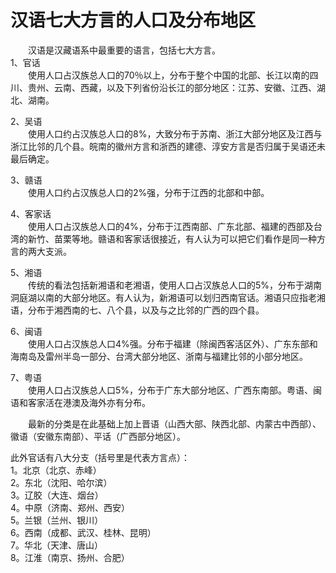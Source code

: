 # 汉语七大方言的人口及分布地区  

&emsp;&emsp;汉语是汉藏语系中最重要的语言，包括七大方言。  
1、官话  
&emsp;&emsp;使用人口占汉族总人口的70％以上，分布于整个中国的北部、长江以南的四川、贵州、云南、西藏，以及下列省份沿长江的部分地区：江苏、安徽、江西、湖北、湖南。  

2、吴语  
&emsp;&emsp;使用人口约占汉族总人口的8%，大致分布于苏南、浙江大部分地区及江西与浙江比邻的几个县。皖南的徽州方言和浙西的建德、淳安方言是否归属于吴语还未最后确定。  

3、赣语  
&emsp;&emsp;使用人口约占汉族总人口的2%强，分布于江西的北部和中部。  

4、客家话  
&emsp;&emsp;使用人口占汉族总人口的4%，分布于江西南部、广东北部、福建的西部及台湾的新竹、苗栗等地。赣语和客家话很接近，有人认为可以把它们看作是同一种方言的两大支派。  

5、湘语  
&emsp;&emsp;传统的看法包括新湘语和老湘语，使用人口占汉族总人口的5%，分布于湖南洞庭湖以南的大部分地区。有人认为，新湘语可以划归西南官话。湘语只应指老湘语，分布于湘西南的七、八个县，以及与之比邻的广西的四个县。  

6、闽语  
&emsp;&emsp;使用人口占汉族总人口4%强。分布于福建（除闽西客活区外）、广东东部和海南岛及雷州半岛一部分、台湾大部分地区、浙南与福建比邻的小部分地区。  

7、粤语  
&emsp;&emsp;使用人口占汉族总人口5%，分布于广东大部分地区、广西东南部。粤语、闽语和客家活在港澳及海外亦有分布。  

&emsp;&emsp;最新的分类是在此基础上加上晋语（山西大部、陕西北部、内蒙古中西部）、徽语（安徽东南部）、平话（广西部分地区）。  

此外官话有八大分支（括号里是代表方言点）：  
1。北京（北京、赤峰）  
2。东北（沈阳、哈尔滨）  
3。辽胶（大连、烟台）  
4。中原（济南、郑州、西安）  
5。兰银（兰州、银川）  
6。西南（成都、武汉、桂林、昆明）  
7。华北（天津、唐山）  
8。江淮（南京、扬州、合肥）  